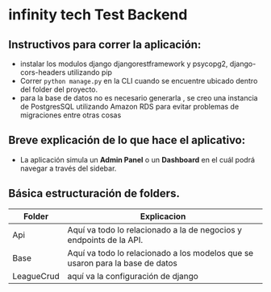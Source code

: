 # infinity tech Test Backend

## Instructivos para correr la aplicación:

- instalar los modulos django djangorestframework y psycopg2, django-cors-headers utilizando pip
- Correr `python manage.py` en la CLI cuando se encuentre ubicado dentro del folder del proyecto.
- para la base de datos no es necesario generarla , se creo una instancia de PostgresSQL utilizando
  Amazon RDS para evitar problemas de migraciones entre otras cosas

## Breve explicación de lo que hace el aplicativo:

- La aplicación simula un **Admin Panel** o un **Dashboard** en el cuál podrá navegar a través del sidebar.

## Básica estructuración de folders.

| Folder     | Explicacion                                                                   |
| --------   | ----------------------------------------------------------------------------- |
| Api        | Aquí va todo lo relacionado a la de negocios y endpoints de la API.           |
| Base       | Aquí va todo lo relacionado a los modelos que se usaron para la base de datos |
| LeagueCrud | aquí va la configuración de django                                            |
